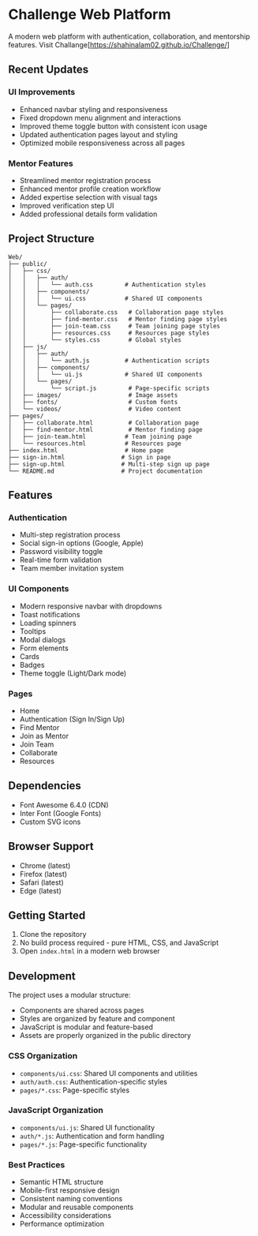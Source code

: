 # Challenge Web Platform

A modern web platform with authentication, collaboration, and mentorship features.
Visit Challange[https://shahinalam02.github.io/Challenge/]

## Recent Updates

### UI Improvements
- Enhanced navbar styling and responsiveness
- Fixed dropdown menu alignment and interactions
- Improved theme toggle button with consistent icon usage
- Updated authentication pages layout and styling
- Optimized mobile responsiveness across all pages

### Mentor Features
- Streamlined mentor registration process
- Enhanced mentor profile creation workflow
- Added expertise selection with visual tags
- Improved verification step UI
- Added professional details form validation

## Project Structure

```
Web/
├── public/
│   ├── css/
│   │   ├── auth/
│   │   │   └── auth.css         # Authentication styles
│   │   ├── components/
│   │   │   └── ui.css           # Shared UI components
│   │   └── pages/
│   │       ├── collaborate.css   # Collaboration page styles
│   │       ├── find-mentor.css   # Mentor finding page styles
│   │       ├── join-team.css     # Team joining page styles
│   │       ├── resources.css     # Resources page styles
│   │       └── styles.css        # Global styles
│   ├── js/
│   │   ├── auth/
│   │   │   └── auth.js          # Authentication scripts
│   │   ├── components/
│   │   │   └── ui.js            # Shared UI components
│   │   └── pages/
│   │       └── script.js         # Page-specific scripts
│   ├── images/                   # Image assets
│   ├── fonts/                    # Custom fonts
│   └── videos/                   # Video content
├── pages/
│   ├── collaborate.html          # Collaboration page
│   ├── find-mentor.html          # Mentor finding page
│   ├── join-team.html           # Team joining page
│   └── resources.html           # Resources page
├── index.html                   # Home page
├── sign-in.html                # Sign in page
├── sign-up.html                # Multi-step sign up page
└── README.md                   # Project documentation
```

## Features

### Authentication
- Multi-step registration process
- Social sign-in options (Google, Apple)
- Password visibility toggle
- Real-time form validation
- Team member invitation system

### UI Components
- Modern responsive navbar with dropdowns
- Toast notifications
- Loading spinners
- Tooltips
- Modal dialogs
- Form elements
- Cards
- Badges
- Theme toggle (Light/Dark mode)

### Pages
- Home
- Authentication (Sign In/Sign Up)
- Find Mentor
- Join as Mentor
- Join Team
- Collaborate
- Resources

## Dependencies

- Font Awesome 6.4.0 (CDN)
- Inter Font (Google Fonts)
- Custom SVG icons

## Browser Support

- Chrome (latest)
- Firefox (latest)
- Safari (latest)
- Edge (latest)

## Getting Started

1. Clone the repository
2. No build process required - pure HTML, CSS, and JavaScript
3. Open `index.html` in a modern web browser

## Development

The project uses a modular structure:
- Components are shared across pages
- Styles are organized by feature and component
- JavaScript is modular and feature-based
- Assets are properly organized in the public directory

### CSS Organization
- `components/ui.css`: Shared UI components and utilities
- `auth/auth.css`: Authentication-specific styles
- `pages/*.css`: Page-specific styles

### JavaScript Organization
- `components/ui.js`: Shared UI functionality
- `auth/*.js`: Authentication and form handling
- `pages/*.js`: Page-specific functionality

### Best Practices
- Semantic HTML structure
- Mobile-first responsive design
- Consistent naming conventions
- Modular and reusable components
- Accessibility considerations
- Performance optimization
